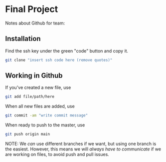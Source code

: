 # Final Project

Notes about Github for team:

## Installation

Find the ssh key under the green "code" button and copy it.

```bash
git clone "insert ssh code here (remove quotes)"
```

## Working in Github

If you've created a new file, use 
```bash
git add file/path/here
```
When all new files are added, use 
```bash
git commit -am "write commit message"
```
When ready to push to the master, use 
```bash
git push origin main
```

NOTE: We *can* use different branches if we want, but using one branch is the easiest. However, this means we will *always have to communicate* if we are working on files, to avoid push and pull issues.
